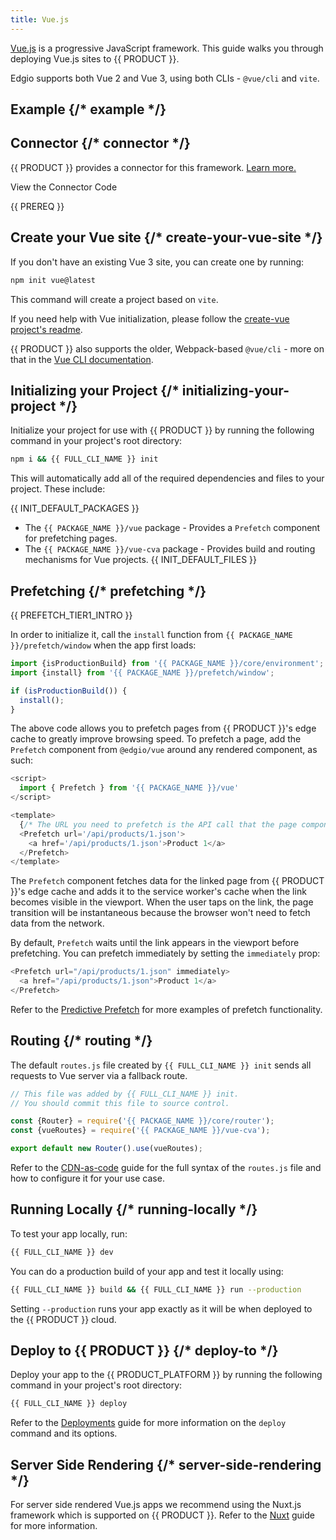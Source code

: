 ```yaml
---
title: Vue.js
---
```


[Vue.js](https://vuejs.org/) is a progressive JavaScript framework. This guide walks you through deploying Vue.js sites to {{ PRODUCT }}.

Edgio supports both Vue 2 and Vue 3, using both CLIs - `@vue/cli` and `vite`.

## Example {/* example */}

<ExampleButtons
  title="Vue.js"
  siteUrl="https://edgio-community-examples-vue3-live.layer0-limelight.link"
  repoUrl="https://github.com/edgio-docs/edgio-vue3-example"
  deployFromRepo
/>

## Connector {/* connector */}

{{ PRODUCT }} provides a connector for this framework. [Learn more.](/guides/sites_frameworks/connectors)

<ButtonLink
  variant="stroke"
  type="code"
  withIcon={true}
  href="https://github.com/edgio-docs/edgio-connectors/tree/main/edgio-vue-cva-connector">
  View the Connector Code
</ButtonLink>

{{ PREREQ }}

## Create your Vue site {/* create-your-vue-site */}

If you don't have an existing Vue 3 site, you can create one by running:

```bash
npm init vue@latest
```

This command will create a project based on `vite`.

If you need help with Vue initialization, please follow the [create-vue project's readme](https://github.com/vuejs/create-vue).

{{ PRODUCT }} also supports the older, Webpack-based `@vue/cli` - more on that in the [Vue CLI documentation](https://cli.vuejs.org).

## Initializing your Project {/* initializing-your-project */}

Initialize your project for use with {{ PRODUCT }} by running the following command in your project's root directory:

```bash
npm i && {{ FULL_CLI_NAME }} init
```

This will automatically add all of the required dependencies and files to your project. These include:

{{ INIT_DEFAULT_PACKAGES }}

- The `{{ PACKAGE_NAME }}/vue` package - Provides a `Prefetch` component for prefetching pages.
- The `{{ PACKAGE_NAME }}/vue-cva` package - Provides build and routing mechanisms for Vue projects.
  {{ INIT_DEFAULT_FILES }}

## Prefetching {/* prefetching */}

{{ PREFETCH_TIER1_INTRO }}

In order to initialize it, call the `install` function from `{{ PACKAGE_NAME }}/prefetch/window` when the app first loads:

```js
import {isProductionBuild} from '{{ PACKAGE_NAME }}/core/environment';
import {install} from '{{ PACKAGE_NAME }}/prefetch/window';

if (isProductionBuild()) {
  install();
}
```

The above code allows you to prefetch pages from {{ PRODUCT }}'s edge cache to greatly improve browsing speed. To prefetch a page, add the `Prefetch` component from `@edgio/vue` around any rendered component, as such:

```js ins="2,7,9"
<script>
  import { Prefetch } from '{{ PACKAGE_NAME }}/vue'
</script>

<template>
  {/* The URL you need to prefetch is the API call that the page component will make when it mounts. It will vary based on how you've implemented your site. */}
  <Prefetch url='/api/products/1.json'>
    <a href='/api/products/1.json'>Product 1</a>
  </Prefetch>
</template>
```

The `Prefetch` component fetches data for the linked page from {{ PRODUCT }}'s edge cache and adds it to the service worker's cache when the link becomes visible in the viewport. When the user taps on the link, the page transition will be instantaneous because the browser won't need to fetch data from the network.

By default, `Prefetch` waits until the link appears in the viewport before prefetching. You can prefetch immediately by setting the `immediately` prop:

```js
<Prefetch url="/api/products/1.json" immediately>
  <a href="/api/products/1.json">Product 1</a>
</Prefetch>
```

Refer to the [Predictive Prefetch](/guides/performance/prefetching) for more examples of prefetch functionality.

## Routing {/* routing */}

The default `routes.js` file created by `{{ FULL_CLI_NAME }} init` sends all requests to Vue server via a fallback route.

```js
// This file was added by {{ FULL_CLI_NAME }} init.
// You should commit this file to source control.

const {Router} = require('{{ PACKAGE_NAME }}/core/router');
const {vueRoutes} = require('{{ PACKAGE_NAME }}/vue-cva');

export default new Router().use(vueRoutes);
```

Refer to the [CDN-as-code](/guides/performance/cdn_as_code) guide for the full syntax of the `routes.js` file and how to configure it for your use case.

## Running Locally {/* running-locally */}

To test your app locally, run:

```bash
{{ FULL_CLI_NAME }} dev
```

You can do a production build of your app and test it locally using:

```bash
{{ FULL_CLI_NAME }} build && {{ FULL_CLI_NAME }} run --production
```

Setting `--production` runs your app exactly as it will be when deployed to the {{ PRODUCT }} cloud.

## Deploy to {{ PRODUCT }} {/* deploy-to */}

Deploy your app to the {{ PRODUCT_PLATFORM }} by running the following command in your project's root directory:

```bash
{{ FULL_CLI_NAME }} deploy
```

Refer to the [Deployments](/guides/basics/deployments) guide for more information on the `deploy` command and its options.

## Server Side Rendering {/* server-side-rendering */}

For server side rendered Vue.js apps we recommend using the Nuxt.js framework which is supported on {{ PRODUCT }}. Refer to the [Nuxt](/guides/sites_frameworks/getting_started/nuxt) guide for more information.

